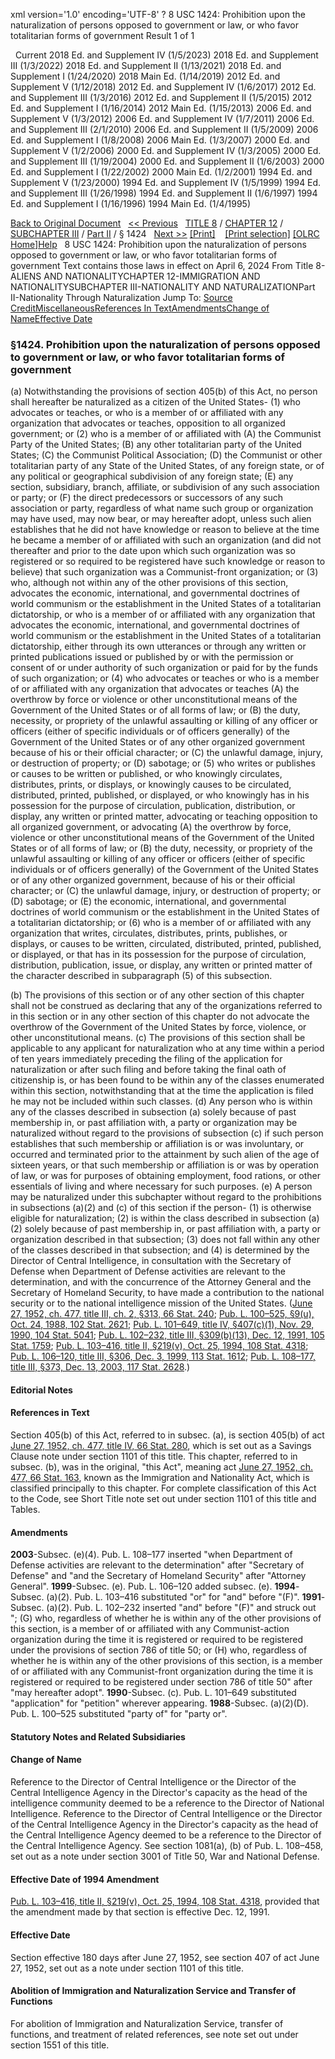 xml version='1.0' encoding='UTF-8' ?
8 USC 1424: Prohibition upon the naturalization of persons opposed to government or law, or who favor totalitarian forms of government
 Result 1 of 1
 
  
  Current
2018 Ed. and Supplement IV (1/5/2023)
2018 Ed. and Supplement III (1/3/2022)
2018 Ed. and Supplement II (1/13/2021)
2018 Ed. and Supplement I (1/24/2020)
2018 Main Ed. (1/14/2019)
2012 Ed. and Supplement V (1/12/2018)
2012 Ed. and Supplement IV (1/6/2017)
2012 Ed. and Supplement III (1/3/2016)
2012 Ed. and Supplement II (1/5/2015)
2012 Ed. and Supplement I (1/16/2014)
2012 Main Ed. (1/15/2013)
2006 Ed. and Supplement V (1/3/2012)
2006 Ed. and Supplement IV (1/7/2011)
2006 Ed. and Supplement III (2/1/2010)
2006 Ed. and Supplement II (1/5/2009)
2006 Ed. and Supplement I (1/8/2008)
2006 Main Ed. (1/3/2007)
2000 Ed. and Supplement V (1/2/2006)
2000 Ed. and Supplement IV (1/3/2005)
2000 Ed. and Supplement III (1/19/2004)
2000 Ed. and Supplement II (1/6/2003)
2000 Ed. and Supplement I (1/22/2002)
2000 Main Ed. (1/2/2001)
1994 Ed. and Supplement V (1/23/2000)
1994 Ed. and Supplement IV (1/5/1999)
1994 Ed. and Supplement III (1/26/1998)
1994 Ed. and Supplement II (1/6/1997)
1994 Ed. and Supplement I (1/16/1996)
1994 Main Ed. (1/4/1995)
  
 
  
[Back to Original Document](/view.xhtml;jsessionid=0ADBCFC8041B9591CDDFFB7D853267C8)
 
[<< Previous](#)
  
 [TITLE 8](/view.xhtml;jsessionid=0ADBCFC8041B9591CDDFFB7D853267C8?req=granuleid%3AUSC-prelim-title8&saved=%7CZ3JhbnVsZWlkOlVTQy1wcmVsaW0tdGl0bGU4LXNlY3Rpb24xNDI0%7C%7C%7C0%7Cfalse%7Cprelim&edition=prelim) / [CHAPTER 12](/view.xhtml;jsessionid=0ADBCFC8041B9591CDDFFB7D853267C8?req=granuleid%3AUSC-prelim-title8-chapter12&saved=%7CZ3JhbnVsZWlkOlVTQy1wcmVsaW0tdGl0bGU4LXNlY3Rpb24xNDI0%7C%7C%7C0%7Cfalse%7Cprelim&edition=prelim) / [SUBCHAPTER III](/view.xhtml;jsessionid=0ADBCFC8041B9591CDDFFB7D853267C8?req=granuleid%3AUSC-prelim-title8-chapter12-subchapter3&saved=%7CZ3JhbnVsZWlkOlVTQy1wcmVsaW0tdGl0bGU4LXNlY3Rpb24xNDI0%7C%7C%7C0%7Cfalse%7Cprelim&edition=prelim) / [Part II](/view.xhtml;jsessionid=0ADBCFC8041B9591CDDFFB7D853267C8?req=granuleid%3AUSC-prelim-title8-chapter12-subchapter3-part2&saved=%7CZ3JhbnVsZWlkOlVTQy1wcmVsaW0tdGl0bGU4LXNlY3Rpb24xNDI0%7C%7C%7C0%7Cfalse%7Cprelim&edition=prelim) / § 1424
  
 [Next >>](#)
[[Print]](#)
   
 [[Print selection]](#)
[[OLRC Home]](/browse.xhtml;jsessionid=0ADBCFC8041B9591CDDFFB7D853267C8)[Help](/navHelp.xhtml;jsessionid=0ADBCFC8041B9591CDDFFB7D853267C8)
 
8 USC 1424: Prohibition upon the naturalization of persons opposed to government or law, or who favor totalitarian forms of government
Text contains those laws in effect on April 6, 2024
From Title 8-ALIENS AND NATIONALITYCHAPTER 12-IMMIGRATION AND NATIONALITYSUBCHAPTER III-NATIONALITY AND NATURALIZATIONPart II-Nationality Through Naturalization
Jump To: [Source Credit](#sourcecredit)[Miscellaneous](#miscellaneous-note)[References In Text](#referenceintext-note)[Amendments](#amendment-note)[Change of Name](#changeofname-note)[Effective Date](#effectivedate-amendment-note)
### §1424. Prohibition upon the naturalization of persons opposed to government or law, or who favor totalitarian forms of government
(a) Notwithstanding the provisions of section 405(b) of this Act, no person shall hereafter be naturalized as a citizen of the United States-
(1) who advocates or teaches, or who is a member of or affiliated with any organization that advocates or teaches, opposition to all organized government; or
(2) who is a member of or affiliated with (A) the Communist Party of the United States; (B) any other totalitarian party of the United States; (C) the Communist Political Association; (D) the Communist or other totalitarian party of any State of the United States, of any foreign state, or of any political or geographical subdivision of any foreign state; (E) any section, subsidiary, branch, affiliate, or subdivision of any such association or party; or (F) the direct predecessors or successors of any such association or party, regardless of what name such group or organization may have used, may now bear, or may hereafter adopt, unless such alien establishes that he did not have knowledge or reason to believe at the time he became a member of or affiliated with such an organization (and did not thereafter and prior to the date upon which such organization was so registered or so required to be registered have such knowledge or reason to believe) that such organization was a Communist-front organization; or
(3) who, although not within any of the other provisions of this section, advocates the economic, international, and governmental doctrines of world communism or the establishment in the United States of a totalitarian dictatorship, or who is a member of or affiliated with any organization that advocates the economic, international, and governmental doctrines of world communism or the establishment in the United States of a totalitarian dictatorship, either through its own utterances or through any written or printed publications issued or published by or with the permission or consent of or under authority of such organization or paid for by the funds of such organization; or
(4) who advocates or teaches or who is a member of or affiliated with any organization that advocates or teaches (A) the overthrow by force or violence or other unconstitutional means of the Government of the United States or of all forms of law; or (B) the duty, necessity, or propriety of the unlawful assaulting or killing of any officer or officers (either of specific individuals or of officers generally) of the Government of the United States or of any other organized government because of his or their official character; or (C) the unlawful damage, injury, or destruction of property; or (D) sabotage; or
(5) who writes or publishes or causes to be written or published, or who knowingly circulates, distributes, prints, or displays, or knowingly causes to be circulated, distributed, printed, published, or displayed, or who knowingly has in his possession for the purpose of circulation, publication, distribution, or display, any written or printed matter, advocating or teaching opposition to all organized government, or advocating (A) the overthrow by force, violence or other unconstitutional means of the Government of the United States or of all forms of law; or (B) the duty, necessity, or propriety of the unlawful assaulting or killing of any officer or officers (either of specific individuals or of officers generally) of the Government of the United States or of any other organized government, because of his or their official character; or (C) the unlawful damage, injury, or destruction of property; or (D) sabotage; or (E) the economic, international, and governmental doctrines of world communism or the establishment in the United States of a totalitarian dictatorship; or
(6) who is a member of or affiliated with any organization that writes, circulates, distributes, prints, publishes, or displays, or causes to be written, circulated, distributed, printed, published, or displayed, or that has in its possession for the purpose of circulation, distribution, publication, issue, or display, any written or printed matter of the character described in subparagraph (5) of this subsection.
  
(b) The provisions of this section or of any other section of this chapter shall not be construed as declaring that any of the organizations referred to in this section or in any other section of this chapter do not advocate the overthrow of the Government of the United States by force, violence, or other unconstitutional means.
(c) The provisions of this section shall be applicable to any applicant for naturalization who at any time within a period of ten years immediately preceding the filing of the application for naturalization or after such filing and before taking the final oath of citizenship is, or has been found to be within any of the classes enumerated within this section, notwithstanding that at the time the application is filed he may not be included within such classes.
(d) Any person who is within any of the classes described in subsection (a) solely because of past membership in, or past affiliation with, a party or organization may be naturalized without regard to the provisions of subsection (c) if such person establishes that such membership or affiliation is or was involuntary, or occurred and terminated prior to the attainment by such alien of the age of sixteen years, or that such membership or affiliation is or was by operation of law, or was for purposes of obtaining employment, food rations, or other essentials of living and where necessary for such purposes.
(e) A person may be naturalized under this subchapter without regard to the prohibitions in subsections (a)(2) and (c) of this section if the person-
(1) is otherwise eligible for naturalization;
(2) is within the class described in subsection (a)(2) solely because of past membership in, or past affiliation with, a party or organization described in that subsection;
(3) does not fall within any other of the classes described in that subsection; and
(4) is determined by the Director of Central Intelligence, in consultation with the Secretary of Defense when Department of Defense activities are relevant to the determination, and with the concurrence of the Attorney General and the Secretary of Homeland Security, to have made a contribution to the national security or to the national intelligence mission of the United States.
([June 27, 1952, ch. 477, title III, ch. 2, §313, 66 Stat. 240](/statviewer.htm?volume=66&page=240); [Pub. L. 100–525, §9(u), Oct. 24, 1988, 102 Stat. 2621](/statviewer.htm?volume=102&page=2621); [Pub. L. 101–649, title IV, §407(c)(1), Nov. 29, 1990, 104 Stat. 5041](/statviewer.htm?volume=104&page=5041); [Pub. L. 102–232, title III, §309(b)(13), Dec. 12, 1991, 105 Stat. 1759](/statviewer.htm?volume=105&page=1759); [Pub. L. 103–416, title II, §219(v), Oct. 25, 1994, 108 Stat. 4318](/statviewer.htm?volume=108&page=4318); [Pub. L. 106–120, title III, §306, Dec. 3, 1999, 113 Stat. 1612](/statviewer.htm?volume=113&page=1612); [Pub. L. 108–177, title III, §373, Dec. 13, 2003, 117 Stat. 2628](/statviewer.htm?volume=117&page=2628).)
  
#### **Editorial Notes**
#### References in Text
Section 405(b) of this Act, referred to in subsec. (a), is section 405(b) of act [June 27, 1952, ch. 477, title IV, 66 Stat. 280](/statviewer.htm?volume=66&page=280), which is set out as a Savings Clause note under section 1101 of this title.
This chapter, referred to in subsec. (b), was in the original, "this Act", meaning act [June 27, 1952, ch. 477, 66 Stat. 163](/statviewer.htm?volume=66&page=163), known as the Immigration and Nationality Act, which is classified principally to this chapter. For complete classification of this Act to the Code, see Short Title note set out under section 1101 of this title and Tables.
#### Amendments
**2003**-Subsec. (e)(4). Pub. L. 108–177 inserted "when Department of Defense activities are relevant to the determination" after "Secretary of Defense" and "and the Secretary of Homeland Security" after "Attorney General".
**1999**-Subsec. (e). Pub. L. 106–120 added subsec. (e).
**1994**-Subsec. (a)(2). Pub. L. 103–416 substituted "or" for "and" before "(F)".
**1991**-Subsec. (a)(2). Pub. L. 102–232 inserted "and" before "(F)" and struck out "; (G) who, regardless of whether he is within any of the other provisions of this section, is a member of or affiliated with any Communist-action organization during the time it is registered or required to be registered under the provisions of section 786 of title 50; or (H) who, regardless of whether he is within any of the other provisions of this section, is a member of or affiliated with any Communist-front organization during the time it is registered or required to be registered under section 786 of title 50" after "may hereafter adopt".
**1990**-Subsec. (c). Pub. L. 101–649 substituted "application" for "petition" wherever appearing.
**1988**-Subsec. (a)(2)(D). Pub. L. 100–525 substituted "party of" for "party or".
  
#### **Statutory Notes and Related Subsidiaries**
#### Change of Name
Reference to the Director of Central Intelligence or the Director of the Central Intelligence Agency in the Director's capacity as the head of the intelligence community deemed to be a reference to the Director of National Intelligence. Reference to the Director of Central Intelligence or the Director of the Central Intelligence Agency in the Director's capacity as the head of the Central Intelligence Agency deemed to be a reference to the Director of the Central Intelligence Agency. See section 1081(a), (b) of Pub. L. 108–458, set out as a note under section 3001 of Title 50, War and National Defense.
#### Effective Date of 1994 Amendment
[Pub. L. 103–416, title II, §219(v), Oct. 25, 1994, 108 Stat. 4318](/statviewer.htm?volume=108&page=4318), provided that the amendment made by that section is effective Dec. 12, 1991.
#### Effective Date
Section effective 180 days after June 27, 1952, see section 407 of act June 27, 1952, set out as a note under section 1101 of this title.
#### Abolition of Immigration and Naturalization Service and Transfer of Functions
For abolition of Immigration and Naturalization Service, transfer of functions, and treatment of related references, see note set out under section 1551 of this title.
